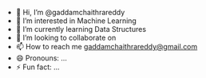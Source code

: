 - 👋 Hi, I’m @gaddamchaithrareddy
- 👀 I’m interested in Machine Learning
- 🌱 I’m currently learning Data Structures
- 💞️ I’m looking to collaborate on 
- 📫 How to reach me gaddamchaithrareddy@gmail.com
- 😄 Pronouns: ...
- ⚡ Fun fact: ...

<!---
gaddamchaithrareddy/gaddamchaithrareddy is a ✨ special ✨ repository because its `README.md` (this file) appears on your GitHub profile.
You can click the Preview link to take a look at your changes.
--->
